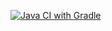 [![Java CI with Gradle](https://github.com/NastiaUzdemir/net_bdd/actions/workflows/gradle.yml/badge.svg)](https://github.com/NastiaUzdemir/net_bdd/actions/workflows/gradle.yml)